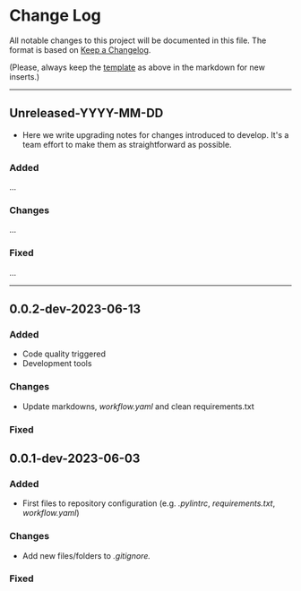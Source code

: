 # Change Log

All notable changes to this project will be documented in this file. The format is based on [Keep a Changelog](http://keepachangelog.com).

(Please, always keep the [template](#unreleased-yyyy-mm-dd) as above in the markdown for new inserts.)

---

## Unreleased-YYYY-MM-DD

- Here we write upgrading notes for changes introduced to develop. It's a team effort to make them as straightforward as possible.

### Added

...

### Changes

...

### Fixed

...

---

## 0.0.2-dev-2023-06-13

### Added

- Code quality triggered
- Development tools

### Changes

- Update markdowns, *workflow.yaml* and clean requirements.txt

### Fixed

## 0.0.1-dev-2023-06-03

### Added

- First files to repository configuration (e.g. *.pylintrc*, *requirements.txt*, *workflow.yaml*)

### Changes

- Add new files/folders to *.gitignore.*

### Fixed
